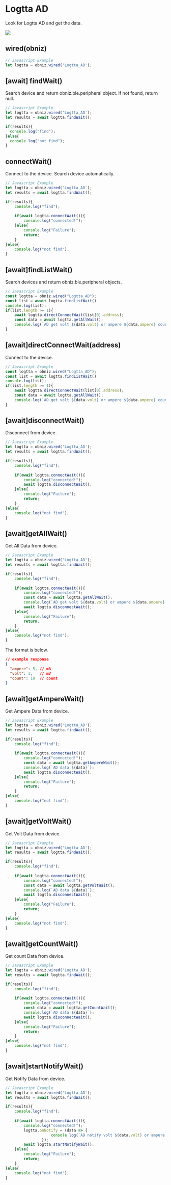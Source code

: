 # Logtta AD
Look for Logtta AD and get the data.

![](image.jpg)


## wired(obniz)


```javascript
// Javascript Example
let logtta = obniz.wired('Logtta_AD');

```



## [await] findWait()

Search device and return obniz.ble.peripheral object.
If not found, return null.

```javascript
// Javascript Example
let logtta = obniz.wired('Logtta_AD');
let results = await logtta.findWait();

if(results){
  console.log("find");
}else{
  console.log("not find");
}
```

## connectWait()

Connect to the device.
Search device automatically.

```javascript
// Javascript Example
let logtta = obniz.wired('Logtta_AD');
let results = await logtta.findWait();

if(results){
    console.log("find");
  
    if(await logtta.connectWait()){
        console.log("connected!");
    }else{
        console.log("Failure");
        return;
    }
}else{
    console.log("not find");
}
```

##  [await]findListWait()

Search devices and return obniz.ble.peripheral objects.

```javascript
// Javascript Example
const logtta = obniz.wired("Logtta_AD");
const list = await logtta.findListWait()
console.log(list);
if(list.length >= 1){
    await logtta.directConnectWait(list[0].address);
    const data = await logtta.getAllWait();
    console.log(`AD get volt ${data.volt} or ampere ${data.ampere} count ${data.count}`);
}
```


##  [await]directConnectWait(address)

Connect to the device.

```javascript
// Javascript Example
const logtta = obniz.wired("Logtta_AD");
const list = await logtta.findListWait()
console.log(list);
if(list.length >= 1){
    await logtta.directConnectWait(list[0].address);
    const data = await logtta.getAllWait();
    console.log(`AD get volt ${data.volt} or ampere ${data.ampere} count ${data.count}`);
}
```
## [await]disconnectWait()
Disconnect from device.

```javascript
// Javascript Example
let logtta = obniz.wired('Logtta_AD');
let results = await logtta.findWait();

if(results){
    console.log("find");
  
    if(await logtta.connectWait()){
        console.log("connected!");
        await logtta.disconnectWait();
    }else{
        console.log("Failure");
        return;
    }
}else{
    console.log("not find");
}
```


## [await]getAllWait()
Get All Data from device.

```javascript
// Javascript Example
let logtta = obniz.wired('Logtta_AD');
let results = await logtta.findWait();

if(results){
    console.log("find");
  
    if(await logtta.connectWait()){
        console.log("connected!");
        const data = await logtta.getAllWait();
        console.log(`AD get volt ${data.volt} or ampere ${data.ampere} count ${data.count}`);
        await logtta.disconnectWait();
    }else{
        console.log("Failure");
        return;
    }
}else{
    console.log("not find");
}
```


The format is below.
```json
// example response
{
  "ampere": 5, // mA
  "volt": 3,   // mV
  "count": 10  // count
}
```

## [await]getAmpereWait()
Get Ampere Data from device.

```javascript
// Javascript Example
let logtta = obniz.wired('Logtta_AD');
let results = await logtta.findWait();

if(results){
    console.log("find");
  
    if(await logtta.connectWait()){
        console.log("connected!");
        const data = await logtta.getAmpereWait();
        console.log(`AD data ${data}`);
        await logtta.disconnectWait();
    }else{
        console.log("Failure");
        return;
    }
}else{
    console.log("not find");
}
```


## [await]getVoltWait()
Get Volt Data from device.

```javascript
// Javascript Example
let logtta = obniz.wired('Logtta_AD');
let results = await logtta.findWait();

if(results){
    console.log("find");
  
    if(await logtta.connectWait()){
        console.log("connected!");
        const data = await logtta.getVoltWait();
        console.log(`AD data ${data}`);
        await logtta.disconnectWait();
    }else{
        console.log("Failure");
        return;
    }
}else{
    console.log("not find");
}
```


## [await]getCountWait()
Get count Data from device.

```javascript
// Javascript Example
let logtta = obniz.wired('Logtta_AD');
let results = await logtta.findWait();

if(results){
    console.log("find");
  
    if(await logtta.connectWait()){
        console.log("connected!");
        const data = await logtta.getCountWait();
        console.log(`AD data ${data}`);
        await logtta.disconnectWait();
    }else{
        console.log("Failure");
        return;
    }
}else{
    console.log("not find");
}
```

## [await]startNotifyWait()
Get Notify Data from device.

```javascript
// Javascript Example
let logtta = obniz.wired('Logtta_AD');
let results = await logtta.findWait();

if(results){
    console.log("find");
  
    if(await logtta.connectWait()){
        console.log("connected!");
        logtta.onNotify = (data => {
                    console.log(`AD notify volt ${data.volt} or ampere ${data.ampere} count ${data.count}`);
                });
        await logtta.startNotifyWait();
    }else{
        console.log("Failure");
        return;
    }
}else{
    console.log("not find");
}
```
